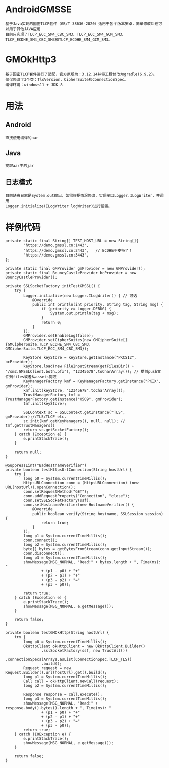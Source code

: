 # AndroidGMSSE
	基于Java实现的国密TLCP套件（GB/T 38636-2020）适用于各个版本安卓，简单修改后也可以用于其他JAVA应用
	目前只实现了TLCP_ECC_SM4_CBC_SM3、TLCP_ECC_SM4_GCM_SM3、TLCP_ECDHE_SM4_CBC_SM3和TLCP_ECDHE_SM4_GCM_SM3。

# GMOkHttp3
	基于国密TLCP套件进行了适配，官方原版为：3.12.14并将工程修改为gradle(6.9.2)。
	仅仅修改了3个类：TlsVersion，CipherSuite和ConnectionSpec。
	编译环境：windows11 + JDK 8

# 用法
## Android
	直接使用编译的aar

## Java
	提取aar中的jar
## 日志模式
	目前缺省日志是System.out输出，如需根据情况修改，实现接口Logger.ILogWriter，并调用
	Logger.initialize(ILogWriter logWriter)进行设置。
	
# 样例代码
	private static final String[] TEST_HOST_URL = new String[]{
            "https://demo.gmssl.cn:1443",
            "https://demo.gmssl.cn:2443",	// ECDHE不支持了！
            "https://demo.gmssl.cn:3443",
    };
	
	private static final GMProvider gmProvider = new GMProvider();
    private static final BouncyCastleProvider bcProvider = new BouncyCastleProvider();
	
	private SSLSocketFactory initTestGMSSL() {
        try {
		    Logger.initialize(new Logger.ILogWriter() {	// 可选
                @Override
                public int println(int priority, String tag, String msg) {
                    if (priority >= Logger.DEBUG) {
                        System.out.println(tag + msg);
                    }
                    return 0;
                }
            });
            GMProvider.setEnableLog(false);
            GMProvider.setCipherSuites(new GMCipherSuite[]{GMCipherSuite.TLCP_ECDHE_SM4_CBC_SM3, GMCipherSuite.TLCP_ECC_SM4_CBC_SM3});

            KeyStore keyStore = KeyStore.getInstance("PKCS12", bcProvider);
            keyStore.load(new FileInputStream(getFilesDir() + "/sm2.GMSSLClient.both.pfx"), "12345678".toCharArray()); // 提前push文件到files或者从assets提取
            KeyManagerFactory kmf = KeyManagerFactory.getInstance("PKIX", gmProvider);
            kmf.init(keyStore, "12345678".toCharArray());
            TrustManagerFactory tmf = TrustManagerFactory.getInstance("X509", gmProvider);
            tmf.init(keyStore);

            SSLContext sc = SSLContext.getInstance("TLS", gmProvider);//TLS/TLCP etc.
            sc.init(kmf.getKeyManagers(), null, null); // tmf.getTrustManagers()
            return sc.getSocketFactory();
        } catch (Exception e) {
            e.printStackTrace();
        }

        return null;
    }
	
	@SuppressLint("BadHostnameVerifier")
    private boolean testHttpsUrlConnection(String hostUrl) {
        try {
            long p0 = System.currentTimeMillis();
            HttpsURLConnection conn = (HttpsURLConnection) (new URL(hostUrl)).openConnection();
            conn.setRequestMethod("GET");
            conn.addRequestProperty("Connection", "close");
            conn.setSSLSocketFactory(ssf);
            conn.setHostnameVerifier(new HostnameVerifier() {
                @Override
                public boolean verify(String hostname, SSLSession session) {
                    return true;
                }
            });
            long p1 = System.currentTimeMillis();
            conn.connect();
            long p2 = System.currentTimeMillis();
            byte[] bytes = getBytesFromStream(conn.getInputStream());
            conn.disconnect();
            long p3 = System.currentTimeMillis();
            showMessage(MSG_NORMAL, "Read:" + bytes.length + ", Time(ms): "
                    + (p1 - p0) + "+"
                    + (p2 - p1) + "+"
                    + (p3 - p2) + "="
                    + (p3 - p0));

            return true;
        } catch (Exception e) {
            e.printStackTrace();
            showMessage(MSG_NORMAL, e.getMessage());
        }

        return false;
    }

    private boolean testGMOkHttp(String hostUrl) {
        try {
            long p0 = System.currentTimeMillis();
            OkHttpClient okHttpClient = new OkHttpClient.Builder()
                    .sslSocketFactory(ssf, new TrustAll())
					.connectionSpecs(Arrays.asList(ConnectionSpec.TLCP_TLS))
                    .build();
            Request request = new Request.Builder().url(hostUrl).get().build();
            long p1 = System.currentTimeMillis();
            Call call = okHttpClient.newCall(request);
            long p2 = System.currentTimeMillis();

            Response response = call.execute();
            long p3 = System.currentTimeMillis();
            showMessage(MSG_NORMAL, "Read:" + response.body().bytes().length + ", Time(ms): "
                    + (p1 - p0) + "+"
                    + (p2 - p1) + "+"
                    + (p3 - p2) + "="
                    + (p3 - p0));
            return true;
        } catch (IOException e) {
            e.printStackTrace();
            showMessage(MSG_NORMAL, e.getMessage());
        }

        return false;
    }